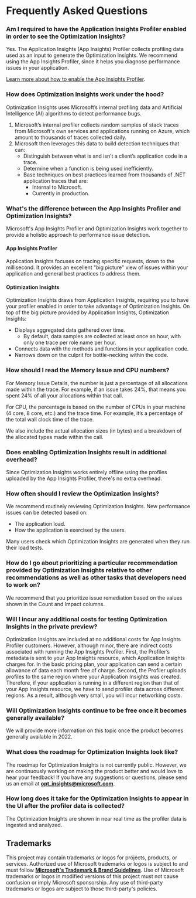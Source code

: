 # Frequently Asked Questions

### Am I required to have the Application Insights Profiler enabled in order to see the Optimization Insights?

Yes. The Application Insights (App Insights) Profiler collects profiling data used as an input to generate the Optimization Insights. We recommend using the App Insights Profiler, since it helps you diagnose performance issues in your application. 

[Learn more about how to enable the App Insights Profiler](https://docs.microsoft.com/en-us/azure/azure-monitor/app/profiler-overview).

### How does Optimization Insights work under the hood?

Optimization Insights uses Microsoft’s internal profiling data and Artificial Intelligence (AI) algorithms to detect performance bugs.

1. Microsoft’s internal profiler collects random samples of stack traces from Microsoft's own services and applications running on Azure, which amount to thousands of traces collected daily. 
1. Microsoft then leverages this data to build detection techniques that can:
   - Distinguish between what is and isn’t a client’s application code in a trace.
   - Determine when a function is being used inefficiently.
   - Base techniques on best practices learned from thousands of .NET application traces that are:
       - Internal to Microsoft.
       - Currently in production.

### What's the difference between the App Insights Profiler and Optimization Insights?

Microsoft's App Insights Profiler and Optimization Insights work together to provide a holistic approach to performance issue detection.

#### App Insights Profiler

Application Insights focuses on tracing specific requests, down to the millisecond. It provides an excellent "big picture" view of issues within your application and general best practices to address them.

#### Optimization Insights

Optimization Insights draws from Application Insights, requiring you to have your profiler enabled in order to take advantage of Optimization Insights. On top of the big picture provided by Application Insights, Optimization Insights:

- Displays aggregated data gathered over time.
  - By default, data samples are collected at least once an hour, with only one trace per role name per hour.
- Connects data with the methods and functions in your application code.
- Narrows down on the culprit for bottle-necking within the code.

### How should I read the Memory Issue and CPU numbers?

For Memory Issue Details, the number is just a percentage of all allocations made within the trace. For example, if an issue takes 24%, that means you spent 24% of all your allocations within that call. 

For CPU, the percentage is based on the number of CPUs in your machine (4 core, 8 core, etc.) and the trace time. For example, it’s a percentage of the total wall clock time of the trace.

We also include the actual allocation sizes (in bytes) and a breakdown of the allocated types made within the call.

### Does enabling Optimization Insights result in additional overhead?

Since Optimization Insights works entirely offline using the profiles uploaded by the App Insights Profiler, there's no extra overhead.

### How often should I review the Optimization Insights?

We recommend routinely reviewing Optimization Insights. New performance issues can be detected based on:

- The application load.
- How the application is exercised by the users. 

Many users check which Optimization Insights are generated when they run their load tests.

### How do I go about prioritizing a particular recommendation provided by Optimization Insights relative to other recommendations as well as other tasks that developers need to work on?

We recommend that you prioritize issue remediation based on the values shown in the Count and Impact columns. 

### Will I incur any additional costs for testing Optimization Insights in the private preview?

Optimization Insights are included at no additional costs for App Insights Profiler customers. However, although minor, there are indirect costs associated with running the App Insights Profiler. First, the Profiler’s metadata is sent to your App Insights resource, which Application Insights charges for. In the basic pricing plan, your application can send a certain allowance of data each month free of charge. Second, the Profiler uploads profiles to the same region where your Application Insights was created. Therefore, if your application is running in a different region than that of your App Insights resource, we have to send profiler data across different regions. As a result, although very small, you will incur networking costs. 

### Will Optimization Insights continue to be free once it becomes generally available?
We will provide more information on this topic once the product becomes generally available in 2022.

### What does the roadmap for Optimization Insights look like?
The roadmap for Optimization Insights is not currently public. However, we are continuously working on making the product better and would love to hear your feedback! If you have any suggestions or questions, please send us an email at **opt_insights@microsoft.com**.

### How long does it take for the Optimization Insights to appear in the UI after the profiler data is collected? 
The Optimization Insights are shown in near real time as the profiler data is ingested and analyzed.

## Trademarks

This project may contain trademarks or logos for projects, products, or services. Authorized use of Microsoft 
trademarks or logos is subject to and must follow 
**[Microsoft's Trademark & Brand Guidelines](https://www.microsoft.com/en-us/legal/intellectualproperty/trademarks/usage/general)**.
Use of Microsoft trademarks or logos in modified versions of this project must not cause confusion or imply Microsoft sponsorship.
Any use of third-party trademarks or logos are subject to those third-party's policies.
